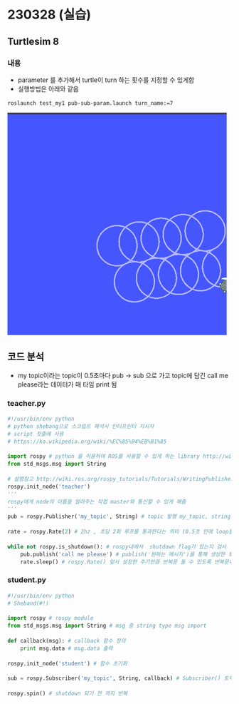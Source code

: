 # 230328 (실습)
## Turtlesim 8 
### 내용 
- parameter 를 추가해서 turtle이 turn 하는 횟수를 지정할 수 있게함
- 실행방법은 아래와 같음
```shell
roslaunch test_my1 pub-sub-param.launch turn_name:=7

```
![test](./test_my1/src/turtlesim.png)

## 코드 분석
- my topic이라는 topic이 0.5초마다 pub -> sub 으로 가고 topic에 담긴 call me please라는 데이터가 매 타임 print 됨
### teacher.py
```python
#!/usr/bin/env python
# python shebang으로 스크립트 해석시 인터프린터 지시자
# script 첫줄에 사용
# https://ko.wikipedia.org/wiki/%EC%85%94%EB%B1%85

import rospy # python 을 이용하여 ROS를 사용할 수 있게 하는 library http://wiki.ros.org/rospy
from std_msgs.msg import String

# 설명참고 http://wiki.ros.org/rospy_tutorials/Tutorials/WritingPublisherSubscriber
rospy.init_node('teacher')
'''
rospy에게 node의 이름을 알려주는 작업 master와 통신할 수 있게 해줌
'''
pub = rospy.Publisher('my_topic', String) # topic 발행 my_topic, string type 

rate = rospy.Rate(2) # 2hz , 초당 2회 루프를 통과한다는 의미 (0.5초 안에 loop를 반복할 수 있도록 rate 객체를 만드는 코드! 작업시간/ 휴식시간이 0.5초라는 timeslot 내에 포함됨

while not rospy.is_shutdown(): # rospy내에서  shutdown flag가 있는지 검사 
    pub.publish('call me please') # publish('원하는 메시지')를 통해 생성한 토픽과 함께 publish
    rate.sleep() # rospy.Rate() 앞서 설정한 주기만큼 반복문 돌 수 있도록 반복문내에 선언
```

### student.py
```python
#!/usr/bin/env python
# Sheband(#!)

import rospy # rospy module
from std_msgs.msg import String # msg 중 string type msg import

def callback(msg): # callback 함수 정의
    print msg.data # msg.data 출력
    
rospy.init_node('student') # 함수 초기화

sub = rospy.Subscriber('my_topic', String, callback) # Subscriber() 토픽의 구독자 ('topic name', data type, 도착시 호출할 함수)

rospy.spin() # shutdown 되기 전 까지 반복 
```
